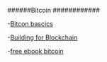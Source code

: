 

######Bitcoin ############

-[Bitcon bascics](http://www.righto.com/2014/02/bitcoin-mining-hard-way-algorithms.html)

-[Building for Blockchain](http://blog.ycombinator.com/building-for-the-blockchain/)


-[free ebook bitcoin](http://chimera.labs.oreilly.com/books/1234000001802/index.html)
